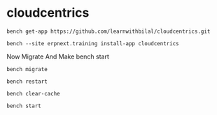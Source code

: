 # cloudcentrics

```
bench get-app https://github.com/learnwithbilal/cloudcentrics.git
```

```
bench --site erpnext.training install-app cloudcentrics
```

Now Migrate And Make bench start

```
bench migrate
```

```
bench restart
```
```
bench clear-cache
```
```
bench start
```

